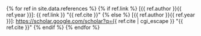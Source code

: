
{% for ref in site.data.references %}
    {% if ref.link %}
[{{ ref.author }}{{ ref.year }}]: {{ ref.link }} "{{ ref.cite }}"
    {% else %}
[{{ ref.author }}{{ ref.year }}]: https://scholar.google.com/scholar?q={{ ref.cite | cgi_escape }} "{{ ref.cite }}"
    {% endif %}
{% endfor %}

